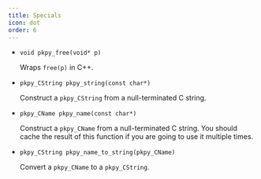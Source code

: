 ```yaml
---
title: Specials
icon: dot
order: 6
---
```


+ `void pkpy_free(void* p)`

    Wraps `free(p)` in C++.

+ `pkpy_CString pkpy_string(const char*)`

    Construct a `pkpy_CString` from a null-terminated C string.

+ `pkpy_CName pkpy_name(const char*)`

    Construct a `pkpy_CName` from a null-terminated C string. You should cache the result of this function if you are going to use it multiple times.

+ `pkpy_CString pkpy_name_to_string(pkpy_CName)`

    Convert a `pkpy_CName` to a `pkpy_CString`.